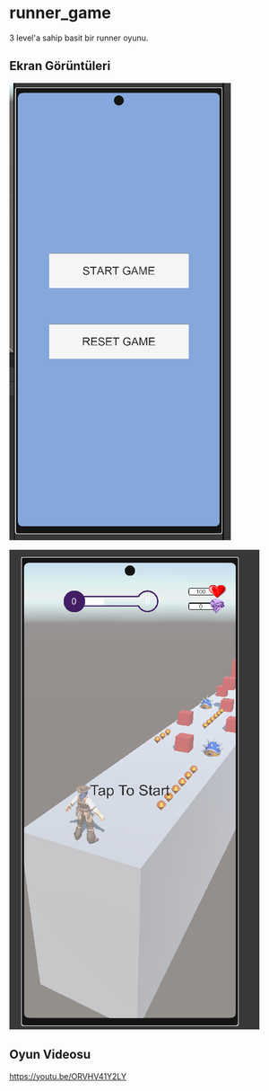 # runner_game

3 level'a sahip basit bir runner oyunu.

## Ekran Görüntüleri

![menu](menu.png)

![game](game.png)

## Oyun Videosu

https://youtu.be/ORVHV41Y2LY
